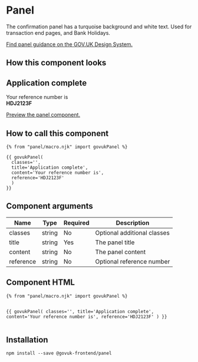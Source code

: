 

<h1 class="govuk-u-heading-36">
Panel
</h1>

<p class="govuk-u-core-24">
  The confirmation panel has a turquoise background and white text. Used for transaction end pages, and Bank Holidays.
</p>

<p class="govuk-u-copy-19">
  <a href="">Find panel guidance on the GOV.UK Design System.</a>
</p>

<h2 class="govuk-u-heading-24">How this component looks</h2>

<div>

<div class="govuk-c-panel govuk-c-panel--confirmation ">
  <h2 class="govuk-c-panel__title">
    Application complete
  </h2>
  <div class="govuk-c-panel__body">
    Your reference number is
    <br>
    <strong>HDJ2123F</strong>
  </div>
</div>

</div>

<p class="govuk-u-copy-19">
<a href="http://govuk-frontend-review.herokuapp.com/components/panel/preview">Preview the panel component.
</a>
</p>

  <h2 class="govuk-u-heading-24">How to call this component</h2>

  <pre><code>{% from &quot;panel/macro.njk&quot; import govukPanel %}

{{ govukPanel(
  classes=&#39;&#39;,
  title=&#39;Application complete&#39;,
  content=&#39;Your reference number is&#39;,
  reference=&#39;HDJ2123F&#39;
  )
}}
</code></pre>

<h2 class="govuk-u-heading-24">Component arguments</h2>

<div>

<!-- TODO: Use the table macro here and pass it component argument data -->
| Name          | Type    | Required  | Description
|---            |---      |---        |---
| classes       | string  | No        | Optional additional classes
| title         | string  | Yes       | The panel title
| content       | string  | No        | The panel content
| reference     | string  | No        | Optional reference number

</div>

<h2 class="govuk-u-heading-24">Component HTML</h2>
<pre><code>{% from &quot;panel/macro.njk&quot; import govukPanel %}

{{ govukPanel(
  classes=&#39;&#39;,
  title=&#39;Application complete&#39;,
  content=&#39;Your reference number is&#39;,
  reference=&#39;HDJ2123F&#39;
  )
}}
</code></pre>

<h2 class="govuk-u-heading-24">Installation</h2>
<pre><code>npm install --save @govuk-frontend/panel</code></pre>

